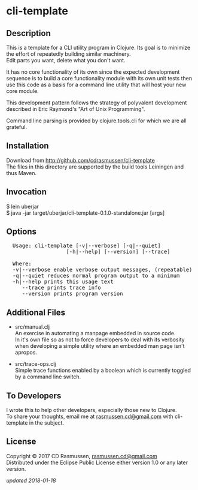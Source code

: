 # cli-template

## Description

  This is a template for a CLI utility program in Clojure. Its goal is to
  minimize the effort of repeatedly building similar machinery.  
  Edit parts you want, delete what you don't want.
  
  It has no core functionality of its own since the expected development sequence
  is to build a core functionality module with its own unit tests then
  use this code as a basis for a command line utility that will host
  your new core module. 

  This development pattern follows the strategy of polyvalent development
  described in Eric Raymond's "Art of Unix Programming".

  Command line parsing is provided by clojure.tools.cli for which we
  are all grateful.

## Installation

  Download from http://github.com/cdrasmussen/cli-template  
  The files in this directory are supported by the build tools
  Leiningen and thus Maven.

## Invocation
 
  $ lein uberjar  
  $ java -jar target/uberjar/cli-template-0.1.0-standalone.jar [args]

## Options
<pre>
  Usage: cli-template [-v|--verbose] [-q|--quiet]
                   [-h|--help] [--version] [--trace]
  
  Where:
  -v|--verbose enable verbose output messages, (repeatable)  
  -q|--quiet reduces normal program output to a minimum  
  -h|--help prints this usage text  
     --trace prints trace info  
     --version prints program version
</pre>

## Additional Files

  * src/manual.clj  
    An exercise in automating a manpage embedded in source code.  
    In it's own file so as not to force developers to
    deal with its verbosity when developing a simple utility where
    an embedded man page isn't apropos.

  * src/trace-ops.clj  
    Simple trace functions enabled by a boolean which is currently
    toggled by a command line switch.

## To Developers

  I wrote this to help other developers, especially those new to Clojure.  
  To share your thoughts, email me at
  rasmussen.cd@gmail.com with cli-template in the subject.

## License

Copyright © 2017 CD Rasmussen, rasmussen.cd@gmail.com  
Distributed under the Eclipse Public License either version 1.0 or any
later version.

_updated 2018-01-18_
